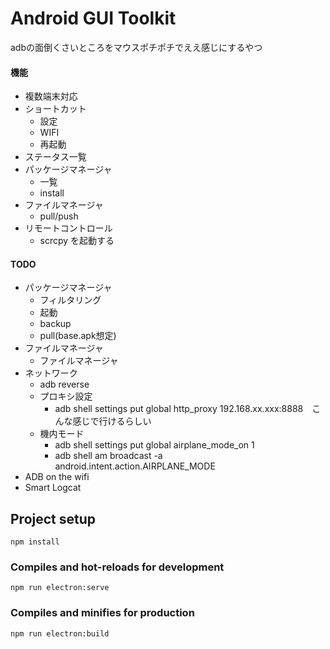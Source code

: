 # Android GUI Toolkit

adbの面倒くさいところをマウスポチポチでええ感じにするやつ
#### 機能
* 複数端末対応
* ショートカット
  * 設定
  * WIFI
  * 再起動
* ステータス一覧
* パッケージマネージャ
  * 一覧
  * install
* ファイルマネージャ
  * pull/push
* リモートコントロール
  * scrcpy を起動する

#### TODO
* パッケージマネージャ
  * フィルタリング
  * 起動
  * backup
  * pull(base.apk想定)
* ファイルマネージャ
  * ファイルマネージャ
* ネットワーク
  * adb reverse
  * プロキシ設定
    * adb shell settings put global http_proxy 192.168.xx.xxx:8888　こんな感じで行けるらしい
  * 機内モード
    * adb shell settings put global airplane_mode_on 1
    * adb shell am broadcast -a android.intent.action.AIRPLANE_MODE
* ADB on the wifi
* Smart Logcat

## Project setup
```
npm install
```

### Compiles and hot-reloads for development
```
npm run electron:serve
```

### Compiles and minifies for production
```
npm run electron:build
```
